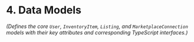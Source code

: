# 4. Data Models

_(Defines the core `User`, `InventoryItem`, `Listing`, and `MarketplaceConnection` models with their key attributes and corresponding TypeScript interfaces.)_

